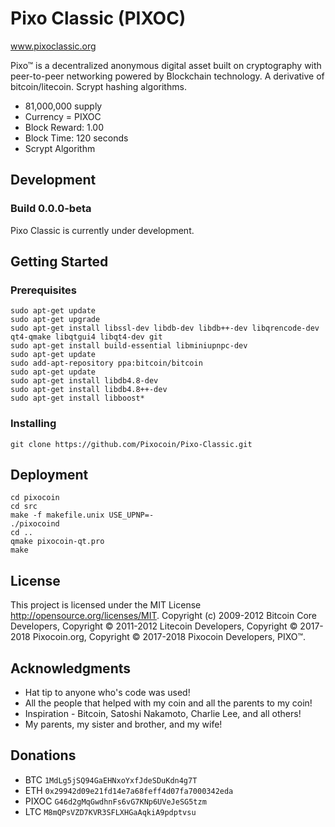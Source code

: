 # Pixo Classic (PIXOC)
www.pixoclassic.org

Pixo™ is a decentralized anonymous digital asset built on cryptography with peer-to-peer networking powered by Blockchain technology.  A derivative of bitcoin/litecoin.  Scrypt hashing algorithms.
- 81,000,000 supply
- Currency = PIXOC
- Block Reward: 1.00
- Block Time: 120 seconds
- Scrypt Algorithm

## Development
### Build 0.0.0-beta
Pixo Classic is currently under development.

## Getting Started 

### Prerequisites

```
sudo apt-get update
sudo apt-get upgrade
sudo apt-get install libssl-dev libdb-dev libdb++-dev libqrencode-dev qt4-qmake libqtgui4 libqt4-dev git
sudo apt-get install build-essential libminiupnpc-dev 
sudo apt-get update
sudo add-apt-repository ppa:bitcoin/bitcoin
sudo apt-get update
sudo apt-get install libdb4.8-dev
sudo apt-get install libdb4.8++-dev
sudo apt-get install libboost*
```

### Installing
```
git clone https://github.com/Pixocoin/Pixo-Classic.git
```
## Deployment

```
cd pixocoin
cd src
make -f makefile.unix USE_UPNP=-
./pixocoind
cd ..
qmake pixocoin-qt.pro
make
```

## License

This project is licensed under the MIT License http://opensource.org/licenses/MIT.  Copyright (c) 2009-2012 Bitcoin Core Developers, Copyright © 2011-2012 Litecoin Developers, Copyright © 2017-2018 Pixocoin.org, Copyright © 2017-2018 Pixocoin Developers, PIXO™.
## Acknowledgments

* Hat tip to anyone who's code was used!
* All the people that helped with my coin and all the parents to my coin!
* Inspiration - Bitcoin, Satoshi Nakamoto, Charlie Lee, and all others!
* My parents, my sister and brother, and my wife!

## Donations

* BTC ```1MdLg5jSQ94GaEHNxoYxfJdeSDuKdn4g7T```
* ETH ```0x29942d09e21fd14e7a68feff4d07fa7000342eda```
* PIXOC ```G46d2gMqGwdhnFs6vG7KNp6UVeJeSG5tzm```
* LTC ```M8mQPsVZD7KVR3SFLXHGaAqkiA9pdptvsu```

